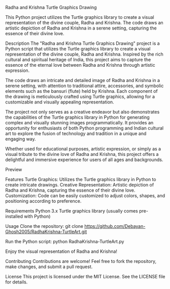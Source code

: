 Radha and Krishna Turtle Graphics Drawing

This Python project utilizes the Turtle graphics library to create a visual representation of the divine couple, Radha and Krishna.
The code draws an artistic depiction of Radha and Krishna in a serene setting, capturing the essence of their divine love.


Description
The "Radha and Krishna Turtle Graphics Drawing" project is a Python script that utilizes the Turtle graphics library to create a visual representation of the divine couple, Radha and Krishna. Inspired by the rich cultural and spiritual heritage of India, this project aims to capture the essence of the eternal love between Radha and Krishna through artistic expression.

The code draws an intricate and detailed image of Radha and Krishna in a serene setting, with attention to traditional attire, accessories, and symbolic elements such as the bansuri (flute) held by Krishna. Each component of the drawing is meticulously crafted using Turtle graphics, allowing for a customizable and visually appealing representation.

The project not only serves as a creative endeavor but also demonstrates the capabilities of the Turtle graphics library in Python for generating complex and visually stunning images programmatically. It provides an opportunity for enthusiasts of both Python programming and Indian cultural art to explore the fusion of technology and tradition in a unique and engaging way.

Whether used for educational purposes, artistic expression, or simply as a visual tribute to the divine love of Radha and Krishna, this project offers a delightful and immersive experience for users of all ages and backgrounds.


Preview

Features
Turtle Graphics: Utilizes the Turtle graphics library in Python to create intricate drawings.
Creative Representation: Artistic depiction of Radha and Krishna, capturing the essence of their divine love.
Customization: Code can be easily customized to adjust colors, shapes, and positioning according to preference.

Requirements
Python 3.x
Turtle graphics library (usually comes pre-installed with Python)


Usage
Clone the repository:
git clone https://github.com/Debayan-Ghosh2005/RadhaKrishna-TurtleArt.git

Run the Python script:
python RadhaKrishna-TurtleArt.py

Enjoy the visual representation of Radha and Krishna!


Contributing
Contributions are welcome! Feel free to fork the repository, make changes, and submit a pull request.

License
This project is licensed under the MIT License. See the LICENSE file for details.
